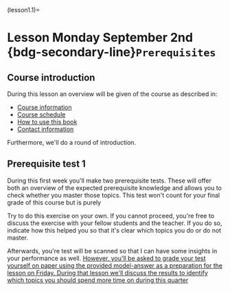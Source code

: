 (lesson1.1)=
# Lesson Monday September 2nd <br> {bdg-secondary-line}`Prerequisites`

## Course introduction
During this lesson an overview will be given of the course as described in:
- [Course information](../../course_information.md)
- [Course schedule](../../schedule.md)
- [How to use this book](../../instructions.md)
- [Contact information](../../contact_information.md)

Furthermore, we'll do a round of introduction.

## Prerequisite test 1
During this first week you'll make two prerequisite tests. These will offer both an overview of the expected prerequisite knowledge and allows you to check whether you master those topics. This test won't count for your final grade of this course but is purely 

Try to do this exercise on your own. If you cannot proceed, you're free to discuss the exercise with your fellow students and the teacher. If you do so, indicate how this helped you so that it's clear which topics you do or do not master.

Afterwards, you're test will be scanned so that I can have some insights in your performance as well. [However, you'll be asked to grade your test yourself on paper using the provided model-answer as a preparation for the lesson on Friday. During that lesson we'll discuss the results to identify which topics you should spend more time on during this quarter](homework1.3)